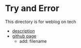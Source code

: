 # Try and Error
This directory is for weblog on tech
- [description](https://nomuraya.work/techzine/)
- [github page](https://github.nomuraya.work/tande/)
  - add: filename

